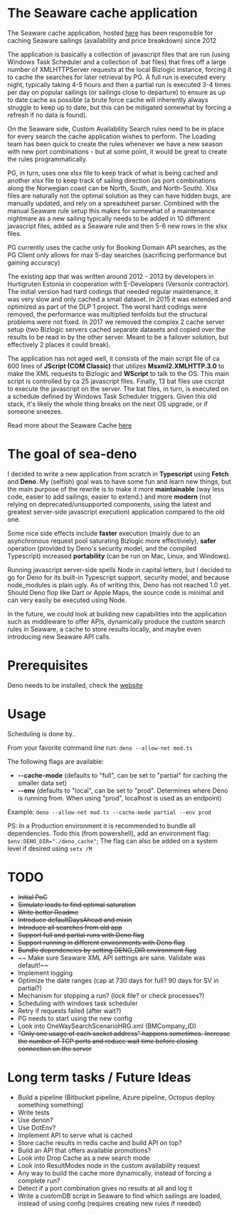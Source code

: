 # The Seaware cache application
The Seaware cache application, hosted [here](https://bitbucket.org/hurtigruteninternal/bizlogic_cache/) has been responsible for caching Seaware sailings (availability and price breakdown) since 2012

The application is basically a collection of javascript files that are run (using Windows Task Scheduler and a collection of .bat files) that fires off a large number of XMLHTTPServer requests at the local Bizlogic instance, forcing it to cache the searches for later retrieval by PG. A full run is executed every night, typically taking 4-5 hours and then a partial run is executed 3-4 times per day on popular sailings (or sailings close to departure) to ensure as up to date cache as possible (a brute force cache will inherently always struggle to keep up to date, but this can be mitigated somewhat by forcing a refresh if no data is found).

On the Seaware side, Custom Availability Search rules need to be in place for every search the cache application wishes to perform. The Loading team has been quick to create the rules whenever we have a new season with new port combinations - but at some point, it would be great to create the rules programmatically.

PG, in turn, uses one xlsx file to keep track of what is being cached and another xlsx file to keep track of sailing direction (as port combinations along the Norwegian coast can be North, South, and North-South). Xlsx files are naturally not the optimal solution as they can have hidden bugs, are manually updated, and rely on a spreadsheet parser. Combined with the manual Seaware rule setup this makes for somewhat of a maintenance nightmare as a new sailing typically needs to be added in 10 different javascript files, added as a Seaware rule and then 5-6 new rows in the xlsx files.

PG currently uses the cache only for Booking Domain API searches, as the PG Client only allows for max 5-day searches (sacrificing performance but gaining accuracy)

The existing app that was written around 2012 - 2013 by developers in Hurtigruten Estonia in cooperation with E-Developers (Versonix contractor). The initial version had hard codings that needed regular maintenance, it was very slow and only cached a small dataset. In 2015 it was extended and optimized as part of the DLP 1 project. The worst hard codings were removed, the performance was multiplied tenfolds but the structural problems were not fixed. In 2017 we removed the complex 2 cache server setup (two Bizlogic servers cached separate datasets and copied over the results to be read in by the other server. Meant to be a failover solution, but effectively 2 places it could break).

The application has not aged well, it consists of the main script file of ca 600 lines of **JScript (COM Classic)** that utilizes **Msxml2.XMLHTTP.3.0** to make the XML requests to Bizlogic and **WScript** to talk to the OS. This main script is controlled by ca 25 javascript files. Finally, 13 bat files use cscript to execute the javascript on the server. The bat files, in turn, is executed on a schedule defined by Windows Task Scheduler triggers. Given this old stack, it's likely the whole thing breaks on the next OS upgrade, or if someone sneezes.

Read more about the Seaware Cache [here](https://versonix.atlassian.net/wiki/spaces/PublicDocs/pages/10289154/Availability+Cache)

# The goal of sea-deno
I decided to write a new application from scratch in **Typescript** using **Fetch** and **Deno**. My (selfish) goal was to have some fun and learn new things, but the main purpose of the rewrite is to make it more **maintainable** (way less code, easier to add sailings, easier to extend.) and more **modern** (not relying on deprecated/unsupported components, using the latest and greatest server-side javascript execution) application compared to the old one. 

Some nice side effects include **faster** execution (mainly due to an asynchronous request pool saturating Bizlogic more effectiviely), **safer** operation (provided by Deno's security model, and the compiled Typescript) increased **portability** (can be run on Mac, Linux, and Windows).

Running javascript server-side spells Node in capital letters, but I decided to go for Deno for its built-in Typescript support, security model, and because node_modules is plain ugly. As of writing this, Deno has not reached 1.0 yet. Should Deno flop like Dart or Apple Maps, the source code is minimal and can very easily be executed using Node.

In the future, we could look at building new capabilities into the application such as middleware to offer APIs, dynamically produce the custom search rules in Seaware, a cache to store results locally, and maybe even introducing new Seaware API calls.

# Prerequisites
Deno needs to be installed, check the [website](https://deno.land/)

# Usage

Scheduling is done by..

From your favorite command line run: ```deno --allow-net mod.ts```

The following flags are available: 
* **--cache-mode** (defaults to "full", can be set to "partial" for caching the smaller data set)
* **--env** (defaults to "local", can be set to "prod". Determines where Deno is running from. When using "prod", localhost is used as an endpoint)

Example: ```deno --allow-net mod.ts --cache-mode partial --env prod```

PS: In a Production environment it is recommended to bundle all dependencies. Todo this (from powershell), add an environment flag: ```$env:DENO_DIR="./deno_cache"```;
The flag can also be added on a system level if desired using ```setx /M```

# TODO

* ~~Initial PoC~~
* ~~Simulate loads to find optimal saturation~~
* ~~Write better Readme~~
* ~~Introduce defaultDaysAhead and mixin~~
* ~~Introduce all searches from old app~~
* ~~Support full and partial runs with Deno flag~~
* ~~Support running in different environments with Deno flag~~
* ~~Bundle dependencies by setting DENO_DIR environment flag~~
* ~~ Make sure Seaware XML API settings are sane. Validate was default!~~
* Implement logging
* Optimize the date ranges (cap at 730 days for full? 90 days for SV in partial?)
* Mechanism for stopping a run? (lock file? or check processes?)
* Scheduling with windows task scheduler
* Retry if requests failed (after wait?)
* PG needs to start using the new config
* Look into OneWaySearchScenarioHRG.xml (BMCompany_ID)
* ~~"Only one usage of each socket address" happens sometimes. Increase the number of TCP ports and reduce wait time before closing connection on the server~~

# Long term tasks / Future Ideas
* Build a pipeline (Bitbucket pipeline, Azure pipeline, Octopus deploy something something)
* Write tests
* Use denon?
* Use DotEnv?
* Implement API to serve what is cached
* Store cache results in redis cache and build API on top?
* Build an API that offers available promotions?
* Look into Drop Cache as a new search mode
* Look into ResultModes node in the custom availability request 
* Any way to build the cache more dynamically, instead of forcing a complete run?
* Detect if a port combination gives no results at all and log it
* Write a customDB script in Seaware to find which sailings are loaded, instead of using config (requires creating new rules if needed)